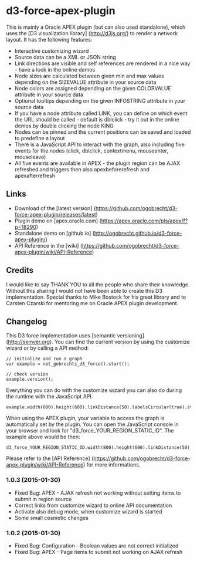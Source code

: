# d3-force-apex-plugin

This is mainly a Oracle APEX plugin (but can also used standalone), which uses the
[D3 visualization library] (http://d3js.org/) to render a network layout. It has the following features:

  * Interactive customizing wizard
  * Source data can be a XML or JSON string
  * Link directions are visible and self references are rendered in a nice way - have a look in the online demos
  * Node sizes are calculated between given min and max values depending on the SIZEVALUE attribute in your source data
  * Node colors are assigned depending on the given COLORVALUE attribute in your source data
  * Optional tooltips depending on the given INFOSTRING attribute in your source data
  * If you have a node attribute called LINK, you can define on which event the URL should be called - default is
    dblclick - try it out in the online demos by double clicking the node KING
  * Nodes can be pinned and the current positions can be saved and loaded to predefine a layout
  * There is a JavaScript API to interact with the graph, also including five events for the nodes (click, dblclick,
    contextmenu, mouseenter, mouseleave)
  * All five events are available in APEX - the plugin region can be AJAX refreshed and triggers then also
    apexbeforerefresh and apexafterrefresh


## Links

  * Download of the [latest version] (https://github.com/ogobrecht/d3-force-apex-plugin/releases/latest)
  * Plugin demo on [apex.oracle.com] (https://apex.oracle.com/pls/apex/f?p=18290)
  * Standalone demo on [github.io] (http://ogobrecht.github.io/d3-force-apex-plugin/)
  * API Reference in the [wiki] (https://github.com/ogobrecht/d3-force-apex-plugin/wiki/API-Reference)


## Credits

I would like to say THANK YOU to all the people who share their knowledge. Without this sharing I would not have been able
to create this D3 implementation. Special thanks to Mike Bostock for his great library and to Carsten Czarski for mentoring
me on Oracle APEX plugin development.


## Changelog

This D3 force implementation uses [semantic versioning] (http://semver.org).
You can find the current version by using the customize wizard or by calling a API method:

    // initialize and run a graph
    var example = net_gobrechts_d3_force().start();

    // check version
    example.version();

Everything you can do with the customize wizard you can also do during the runtime with the JavaScript API.

    example.width(800).height(600).linkDistance(50).labelsCircular(true).start();

When using the APEX plugin, your variable to access the graph is automatically set by the plugin. You can open
the JavaScript console in your browser and look for "d3_force_YOUR_REGION_STATIC_ID". The example above would be then:

    d3_force_YOUR_REGION_STATIC_ID.width(800).height(600).linkDistance(50).labelsCircular(true).start();

Please refer to the [API Reference] (https://github.com/ogobrecht/d3-force-apex-plugin/wiki/API-Reference)
for more informations.


### 1.0.3 (2015-01-30)

* Fixed Bug: APEX - AJAX refresh not working without setting items to submit in region source
* Correct links from customize wizard to online API documentation
* Activate also debug mode, when customize wizard is started
* Some small cosmetic changes


### 1.0.2 (2015-01-30)

* Fixed Bug: Configuration - Boolean values are not correct initialized
* Fixed Bug: APEX - Page items to submit not working on AJAX refresh
